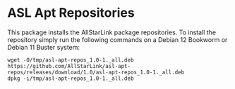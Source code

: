 # ASL Apt Repositories
This package installs the AllStarLink package repositories.
To install the repository simply run the following commands
on a Debian 12 Bookworm or Debian 11 Buster system:

```
wget -O/tmp/asl-apt-repos_1.0-1._all.deb https://github.com/AllStarLink/asl-apt-repos/releases/download/1.0/asl-apt-repos_1.0-1._all.deb
dpkg -i/tmp/asl-apt-repos_1.0-1._all.deb
```
